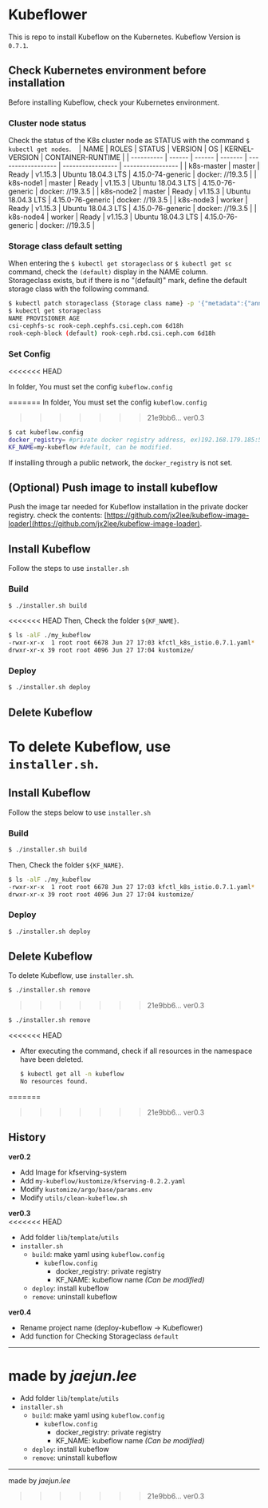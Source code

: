 # Kubeflower

This is repo to install Kubeflow on the Kubernetes. Kubeflow Version is `0.7.1`.

## Check Kubernetes environment before installation

Before installing Kubeflow, check your Kubernetes environment.

### Cluster node status

Check the status of the K8s cluster node as STATUS with the command `$ kubectl get nodes`.
  
| NAME | ROLES | STATUS | VERSION | OS | KERNEL-VERSION | CONTAINER-RUNTIME |
| ---------- | ------ | ------ | ------- | ------------------ | ----------------- | ----------------- |
| k8s-master | master | Ready | v1.15.3 | Ubuntu 18.04.3 LTS | 4.15.0-74-generic | docker: //19.3.5 |
| k8s-node1 | master | Ready | v1.15.3 | Ubuntu 18.04.3 LTS | 4.15.0-76-generic | docker: //19.3.5 |
| k8s-node2 | master | Ready | v1.15.3 | Ubuntu 18.04.3 LTS | 4.15.0-76-generic | docker: //19.3.5 |
| k8s-node3 | worker | Ready | v1.15.3 | Ubuntu 18.04.3 LTS | 4.15.0-76-generic | docker: //19.3.5 |
| k8s-node4 | worker | Ready | v1.15.3 | Ubuntu 18.04.3 LTS | 4.15.0-76-generic | docker: //19.3.5 |

### Storage class default setting

When entering the `$ kubectl get storageclass` or `$ kubectl get sc` command, check the `(default)` display in the NAME column.  
Storageclass exists, but if there is no "(default)" mark, define the default storage class with the following command.  

```bash
$ kubectl patch storageclass {Storage class name} -p '{"metadata":{"annotations":{"storageclass.kubernetes.io/is-default-class":"true"}}}'
$ kubectl get storageclass
NAME PROVISIONER AGE
csi-cephfs-sc rook-ceph.cephfs.csi.ceph.com 6d18h
rook-ceph-block (default) rook-ceph.rbd.csi.ceph.com 6d18h
```

### Set Config
<<<<<<< HEAD

In folder, You must set the config `kubeflow.config`  

=======
In folder, You must set the config `kubeflow.config`  
>>>>>>> 21e9bb6... ver0.3
```bash
$ cat kubeflow.config
docker_registry= #private docker registry address, ex)192.168.179.185:5000
KF_NAME=my-kubeflow #default, can be modified.
```

If installing through a public network, the `docker_registry` is not set.

## (Optional) Push image to install kubeflow

Push the image tar needed for Kubeflow installation in the private docker registry. check the contents: [https://github.com/jx2lee/kubeflow-image-loader](https://github.com/jx2lee/kubeflow-image-loader).

## Install Kubeflow

Follow the steps to use `installer.sh`

### Build

```bash
$ ./installer.sh build
```

<<<<<<< HEAD
Then, Check the folder `${KF_NAME}`.  

```bash
$ ls -alF ./my_kubeflow
-rwxr-xr-x  1 root root 6678 Jun 27 17:03 kfctl_k8s_istio.0.7.1.yaml*
drwxr-xr-x 39 root root 4096 Jun 27 17:04 kustomize/
```

### Deploy

```bash
$ ./installer.sh deploy
```

## Delete Kubeflow

To delete Kubeflow, use `installer.sh`.  
=======
## Install Kubeflow
Follow the steps below to use `installer.sh`

### Build
```bash
$ ./installer.sh build
```
Then, Check the folder `${KF_NAME}`.  
```bash
$ ls -alF ./my_kubeflow
-rwxr-xr-x  1 root root 6678 Jun 27 17:03 kfctl_k8s_istio.0.7.1.yaml*
drwxr-xr-x 39 root root 4096 Jun 27 17:04 kustomize/
```

### Deploy
```bash
$ ./installer.sh deploy
```

## Delete Kubeflow

To delete Kubeflow, use `installer.sh`.  
```bash
$ ./installer.sh remove
```
>>>>>>> 21e9bb6... ver0.3

```bash
$ ./installer.sh remove
```

<<<<<<< HEAD
- After executing the command, check if all resources in the namespace have been deleted.  
  
  ```bash
  $ kubectl get all -n kubeflow
  No resources found.
  ```

=======
>>>>>>> 21e9bb6... ver0.3
## History

**ver0.2**  

- Add Image for kfserving-system
- Add `my-kubeflow/kustomize/kfserving-0.2.2.yaml`
- Modify `kustomize/argo/base/params.env`
- Modify `utils/clean-kubeflow.sh`

**ver0.3**  
<<<<<<< HEAD

- Add folder `lib`/`template`/`utils`
- `installer.sh`
   - `build`: make yaml using `kubeflow.config`
      - `kubeflow.config`
         - docker_registry: private registry
         - KF_NAME: kubeflow name *(Can be modified)*
   - `deploy`: install kubeflow
   - `remove`: uninstall kubeflow

**ver0.4**  

- Rename project name (deploy-kubeflow -> Kubeflower)
- Add function for Checking Storageclass `default`

---

made by *jaejun.lee*
=======
- Add folder `lib`/`template`/`utils`
- `installer.sh`
  - `build`: make yaml using `kubeflow.config`
    - `kubeflow.config`
      - docker_registry: private registry
      - KF_NAME: kubeflow name *(Can be modified)*
  - `deploy`: install kubeflow
  - `remove`: uninstall kubeflow


---
made by *jaejun.lee*
>>>>>>> 21e9bb6... ver0.3
